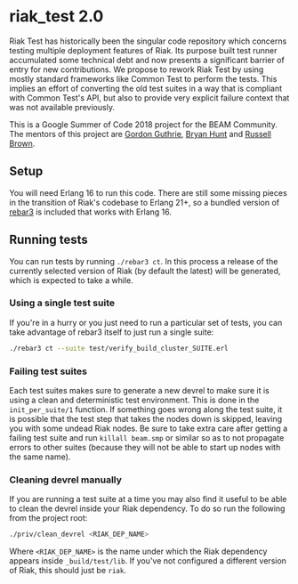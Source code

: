 # riak_test 2.0

Riak Test has historically been the singular code repository which concerns testing multiple deployment features of Riak.
Its purpose built test runner accumulated some technical debt and now presents a significant barrier of entry for new contributions. We propose to rework Riak Test by using mostly standard frameworks like Common Test to perform the tests. This implies an effort of converting the old test suites in a way that is compliant with Common Test's API, but also to provide very explicit failure context that was not available previously.

This is a Google Summer of Code 2018 project for the BEAM Community. The mentors of this project are [Gordon Guthrie][gordon], [Bryan Hunt][bryan] and [Russell Brown][russell].


## Setup
You will need Erlang 16 to run this code. There are still some missing pieces in the transition of Riak's codebase to
Erlang 21+, so a bundled version of [rebar3][2] is included that works with Erlang 16.  

## Running tests

You can run tests by running `./rebar3 ct`. In this process a release of the currently selected version of Riak (by
default the latest) will be generated, which is expected to take a while.

### Using a single test suite

If you're in a hurry or you just need to run a particular set of tests, you can take advantage of rebar3 itself to just
run a single suite:

```sh
./rebar3 ct --suite test/verify_build_cluster_SUITE.erl
```

### Failing test suites
Each test suites makes sure to generate a new devrel to make sure it is using a clean and deterministic test
environment. This is done in the `init_per_suite/1` function. If something goes wrong along the test suite, it
is possible that the test step that takes the nodes down is skipped, leaving you with some undead Riak nodes.
Be sure to take extra care after getting a failing test suite and run `killall beam.smp` or similar so as to
not propagate errors to other suites (because they will not be able to start up nodes with the same name).

### Cleaning devrel manually
If you are running a test suite at a time you may also find it useful to be able to clean the devrel inside your Riak dependency. To do so run the following from the project root:

```sh
./priv/clean_devrel <RIAK_DEP_NAME>
```

Where `<RIAK_DEP_NAME>` is the name under which the Riak dependency appears inside `_build/test/lib`. If you've not configured a different version of Riak, this should just be `riak`.


[1]: https://github.com/basho/riak_test
[2]: http://www.rebar3.org/
[bryan]: https://github.com/binarytemple
[gordon]: https://github.com/gordonguthrie
[russell]: https://github.com/russelldb
